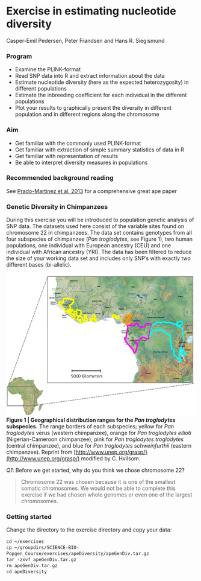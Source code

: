 # Exercise in estimating nucleotide diversity
Casper-Emil Pedersen, Peter Frandsen and Hans R. Siegismund

### Program
* Examine the PLINK-format
* Read SNP data into R and extract information about the data
* Estimate nucleotide diversity (here as the expected heterozygosity) in different populations 
* Estimate the inbreeding coefficient for each individual in the different populations  
* Plot your results to graphically present the diversity in different population and in different regions along the chromosome

### Aim
* Get familiar with the commonly used PLINK-format
* Get familiar with extraction of simple summary statistics of data in R
* Get familiar with representation of results
* Be able to interpret diversity measures in populations

### Recommended background reading
See [Prado-Martinez et al. 2013](http://www.nature.com/nature/journal/v499/n7459/full/nature12228.html) for a comprehensive 
great ape paper

### Genetic Diversity in Chimpanzees
During this exercise you will be introduced to population genetic analysis of SNP data. The datasets used here consist of the 
variable sites found on chromosome 22 in chimpanzees. The data set contains genotypes from all four subspecies of chimpanzee 
(_Pan troglodytes_, see Figure 1), two human populations, one individual with European ancestry (CEU) and one individual with
African ancestry (YRI). The data has been filtered to reduce the size of your working data set and includes only SNP’s with 
exactly two different bases (bi-allelic).

![figure1](figures/ex1nucdivfigure1.png)
__Figure 1 | Geographical distribution ranges for the _Pan troglodytes_ subspecies.__ The range borders of each subspecies; 
yellow for _Pan troglodytes_ verus (western chimpanzee), orange for _Pan troglodytes ellioti_ (Nigerian-Cameroon chimpanzee),
pink for _Pan troglodytes troglodytes_ (central chimpanzee), and blue for _Pan troglodytes schweinfurthii_ (eastern chimpanzee).
Reprint from [http://www.unep.org/grasp/}(http://www.unep.org/grasp/) modified by C. Hvilsom. 

*Q1*: Before we get started, why do you think we chose chromosome 22?

>Chromosome 22 was chosen because it is one of the smallest somatic chromosomes. We would not be able to complete this exercise if we had chosen whole genomes or even one of the largest chromosomes.</span>




### Getting started

Change the directory to the exercise directory and copy your data:
```
cd ~/exercises
cp ~/groupdirs/SCIENCE-BIO-Popgen_Course/exercises/apeDiversity/apeGenDiv.tar.gz 
tar -zxvf apeGenDiv.tar.gz  
rm apeGenDiv.tar.gz
cd apeDiversity
```
